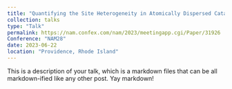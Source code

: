 ```yaml
---
title: "Quantifying the Site Heterogeneity in Atomically Dispersed Catalyst Using Automated Workflow for XAS Analysis"
collection: talks
type: "Talk"
permalink: https://nam.confex.com/nam/2023/meetingapp.cgi/Paper/31926
Conference: "NAM28"
date: 2023-06-22
location: "Providence, Rhode Island"
---
```


This is a description of your talk, which is a markdown files that can be all markdown-ified like any other post. Yay markdown!
